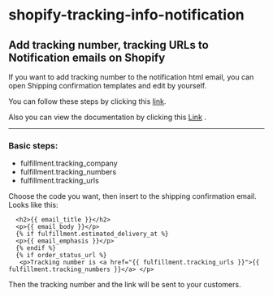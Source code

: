 # shopify-tracking-info-notification
  Add tracking number, tracking URLs to Notification emails on Shopify
--------
If you want to add tracking number to the notification html email, you can open Shipping confirmation templates and edit by yourself.

You can follow these steps by clicking this [link](https://ecommerce.shopify.com/c/shopify-discussion/t/how-to-add-the-tracking-id-to-the-shipping-confirmation-notification-401182).

Also you can view the documentation by clicking this [Link](https://help.shopify.com/en/manual/sell-online/notifications/email-variables#fulfillment-properties) .

----------        

### Basic steps:
* fulfillment.tracking_company
* fulfillment.tracking_numbers
* fulfillment.tracking_urls

Choose the code you want, then insert to the shipping confirmation email. Looks like this:


      <h2>{{ email_title }}</h2>
      <p>{{ email_body }}</p>
      {% if fulfillment.estimated_delivery_at %}
      <p>{{ email_emphasis }}</p>
      {% endif %}
      {% if order_status_url %}
       <p>Tracking number is <a href="{{ fulfillment.tracking_urls }}">{{ fulfillment.tracking_numbers }}</a> </p>
       
       
Then the tracking number and the link will be sent to your customers.       
       
       





